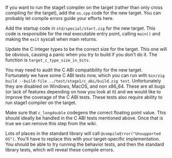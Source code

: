 If you want to run the stage1 compiler on the target (rather than only cross compiling for the target), add the `os.cpp` code for the new target. You can probably let compile errors guide your efforts here.

Add the startup code in `std/special/start.zig` for the new target.
This code is responsible for the real executable entry point, calling `main()` and making the `exit` syscall when main returns.

Update the C integer types to be the correct size for the target. This one will be obvious, causing a panic when you try to build if you don't do it. The function is `target_c_type_size_in_bits`.

You may need to audit the C ABI compatibility for the new target. Fortunately we have some C ABI tests now, which you can run with `bin/zig build --build-file ../test/stage1/c_abi/build.zig test`. Unfortunately they are disabled on Windows, MacOS, and non x86_64. These are all bugs (or lack of features depending on how you look at it) and we would like to improve the coverage of the C ABI tests. These tests also require ability to run stage1 compiler on the target.

Make sure that `c_longdouble` codegens the correct floating point value. This should ideally be handled in the C ABI tests mentioned above. Once that is true we can remove this step from the wiki.

Lots of places in the standard library will call `@compileError("Unsupported OS")`. You'll have to replace this with your target-specific implementation. You should be able to try running the behavior tests, and then the standard library tests, which will reveal these compile errors.